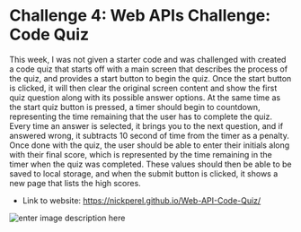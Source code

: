 # Challenge 4: Web APIs Challenge: Code Quiz

This week, I was not given a starter code and was challenged with created a code quiz that starts off with a main screen that describes the process of the quiz, and provides a start button to begin the quiz. Once the start button is clicked, it will then clear the original screen content and show the first quiz question along with its possible answer options. At the same time as the start quiz button is pressed, a timer should begin to countdown, representing the time remaining that the user has to complete the quiz. Every time an answer is selected, it brings you to the next question, and if answered wrong, it subtracts 10 second of time from the timer as a penalty. Once done with the quiz, the user should be able to enter their initials along with their final score, which is represented by the time remaining in the timer when the quiz was completed. These values should then be able to be saved to local storage, and when the submit button is clicked, it shows a new page that lists the high scores.

 - Link to website: https://nickperel.github.io/Web-API-Code-Quiz/

![enter image description here](https://www.dropbox.com/s/xs01x9zqkwx3bo8/web-api-challenge.png?dl=0?raw=1)